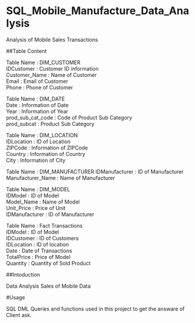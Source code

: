 # SQL_Mobile_Manufacture_Data_Analysis
Analysis of Mobile Sales Transactions

##Table Content

Table Name : DIM_CUSTOMER    
IDCustomer : Customer ID information     
Customer_Name : Name of Customer  
Email : Email of Customer  
Phone : Phone of Customer    

Table Name : DIM_DATE  
Date : Information of Date  
Year : Information of Year  
prod_sub_cat_code : Code of Product Sub Category  
prod_subcat : Product Sub Category    

Table Name : DIM_LOCATION  
IDLocation : ID of Location  
ZIPCode : Information of ZIPCode  
Country :  Information of Country  
City : Information of City  

Table Name : DIM_MANUFACTURER
IDManufacturer : ID of Manufacturer  
Manufacturer_Name : Name of Manufacturer  

Table Name : DIM_MODEL  
IDModel : ID of Model  
Model_Name : Name of Model  
Unit_Price : Price of Unit  
IDManufacturer : ID of Manufacturer  

Table Name : Fact Transactions  
IDModel : ID of Model  
IDCustomer : ID of Customers  
IDLocation : ID of location  
Date : Date of Transactions  
TotalPrice : Price of Model  
Quantity : Quantity of Sold Product  


##Intoduction        

Data Analysis Sales of Mobile Data     

#Usage    

SQL DML Queries and functions used in this project to get the answare of Client ask.
